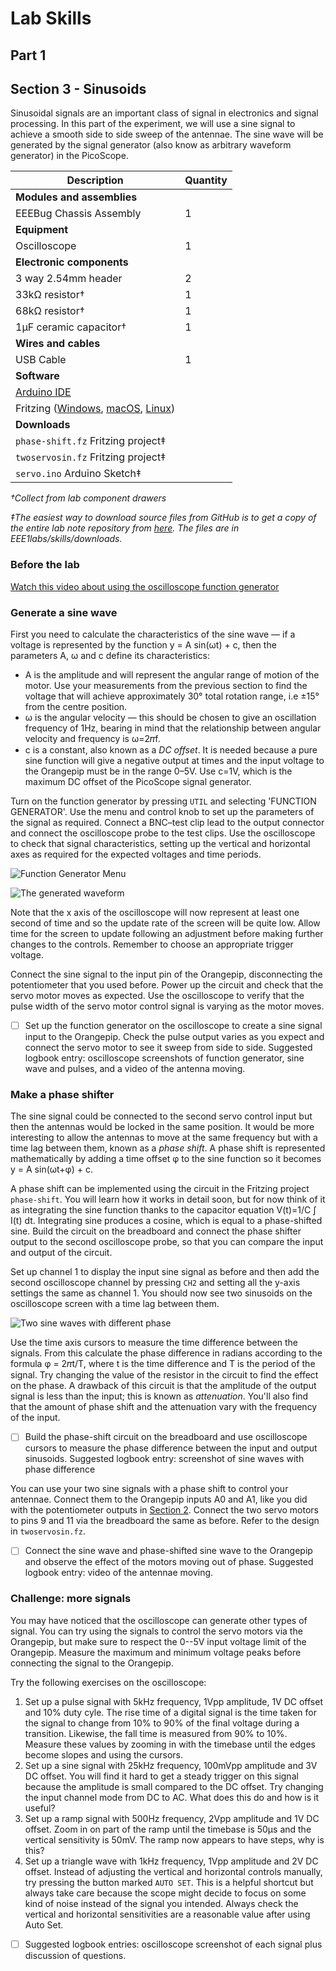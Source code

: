 # Lab Skills
## Part 1
## Section 3 - Sinusoids

Sinusoidal signals are an important class of signal in electronics and signal processing.
In this part of the experiment, we will use a sine signal to achieve a smooth side to side sweep of the antennae.
The sine wave will be generated by the signal generator (also know as arbitrary waveform generator) in the PicoScope.

| Description | Quantity | 
| -------- | ----------- |
| **Modules and assemblies** |
| EEEBug Chassis Assembly | 1 |
| **Equipment** |
| Oscilloscope | 1 |
| **Electronic components** |
| 3 way 2.54mm header | 2 |
| 33kΩ resistor† | 1 |
| 68kΩ resistor† | 1 |
| 1μF ceramic capacitor† | 1 |
| **Wires and cables** |
| USB Cable | 1 |
| **Software** |
| [Arduino IDE](https://www.arduino.cc/en/software) |
| Fritzing ([Windows](https://imperiallondon-my.sharepoint.com/:u:/g/personal/estott_ic_ac_uk/EYMSuKU6nKdAtQDBqZ-yAmMBWbiFopQst7zYHCAp1rQMTA?e=rfrjEL), [macOS](https://imperiallondon-my.sharepoint.com/:u:/g/personal/estott_ic_ac_uk/EWyf1x87xQ9Hp-aI3YnMoEkBMoU5QXcG53RMPQRNkjm4cw?e=ZKbIkh), [Linux](https://imperiallondon-my.sharepoint.com/:u:/g/personal/estott_ic_ac_uk/EacyJjYan05PuMJQt34p5RQBWNtDkKRTS75Gl9E8ZVk-rw?e=Bm9uFJ))|
| **Downloads** |
| `phase-shift.fz` Fritzing project‡ |
| `twoservosin.fz` Fritzing project‡ |
| `servo.ino` Arduino Sketch‡ |

*†Collect from lab component drawers*

*‡The easiest way to download source files from GitHub is to get a copy of the entire lab note repository from [here](https://github.com/edstott/EEE1labs/archive/refs/heads/main.zip). The files are in EEE1labs/skills/downloads.*

### Before the lab
[Watch this video about using the oscilloscope function generator](https://imperial.cloud.panopto.eu/Panopto/Pages/Viewer.aspx?id=17f83d22-ac33-4d37-8c64-aada00d16a17)
	
### Generate a sine wave
	
First you need to calculate the characteristics of the sine wave — if a voltage is represented by the function y = A sin(ωt) + c, then the parameters A, ω and c define its characteristics:
* A is the amplitude and will represent the angular range of motion of the motor. Use your measurements from the previous section to find the voltage that will achieve approximately 30° total rotation range, i.e ±15° from the centre position.
* ω is the angular velocity — this should be chosen to give an oscillation frequency of 1Hz, bearing in mind that the relationship between angular velocity and frequency is ω=2𝜋f.
* c is a constant, also known as a *DC offset*. It is needed because a pure sine function will give a negative output at times and the input voltage to the Orangepip must be in the range 0–5V. Use c=1V, which is the maximum DC offset of the PicoScope signal generator.
	
Turn on the function generator by pressing `UTIL` and selecting 'FUNCTION GENERATOR'. Use the menu and control knob to set up the parameters of the signal as required. Connect a BNC–test clip lead to the output connector and connect the oscilloscope probe to the test clips. Use the oscilloscope to check that signal characteristics, setting up the vertical and horizontal axes as required for the expected voltages and time periods.
		
![Function Generator Menu](graphics/scope-functiongen.PNG)

![The generated waveform](graphics/scope-sine.PNG)
		
Note that the x axis of the oscilloscope will now represent at least one second of time and so the update rate of the screen will be quite low. Allow time for the screen to update following an adjustment before making further changes to the controls. Remember to choose an appropriate trigger voltage.
		
Connect the sine signal to the input pin of the Orangepip, disconnecting the potentiometer that you used before. Power up the circuit and check that the servo motor moves as expected. Use the oscilloscope to verify that the pulse width of the servo motor control signal is varying as the motor moves.
	
- [ ] Set up the function generator on the oscilloscope to create a sine signal input to the Orangepip. Check the pulse output varies as you expect and connect the servo motor to see it sweep from side to side. Suggested logbook entry: oscilloscope screenshots of function generator, sine wave and pulses, and a video of the antenna moving.

### Make a phase shifter
	
The sine signal could be connected to the second servo control input but then the antennas would be locked in the same position. It would be more interesting to allow the antennas to move at the same frequency but with a time lag between them, known as a *phase shift*. A phase shift is represented mathematically by adding a time offset φ to the sine function so it becomes y = A sin(ωt+φ) + c.
	    
A phase shift can be implemented using the circuit in the Fritzing project `phase-shift`.
You will learn how it works in detail soon, but for now think of it as integrating the sine function thanks to the capacitor equation V(t)=1/C ∫ I(t) dt.
Integrating sine produces a cosine, which is equal to a phase-shifted sine.
Build the circuit on the breadboard and connect the phase shifter output to the second oscilloscope probe, so that you can compare the input and output of the circuit.
		
Set up channel 1 to display the input sine signal as before and then add the second oscilloscope channel by pressing `CH2` and setting all the y-axis settings the same as channel 1. You should now see two sinusoids on the oscilloscope screen with a time lag between them.
		
![Two sine waves with different phase](graphics/scope-phase.PNG)
		
Use the time axis cursors to measure the time difference between the signals.
From this calculate the phase difference in radians according to the formula φ = 2𝜋t/T, where t is the time difference and T is the period of the signal.
Try changing the value of the resistor in the circuit to find the effect on the phase.
A drawback of this circuit is that the amplitude of the output signal is less than the input; this is known as *attenuation*.
You'll also find that the amount of phase shift and the attenuation vary with the frequency of the input.

- [ ] Build the phase-shift circuit on the breadboard and use oscilloscope cursors to measure the phase difference between the input and output sinusoids. Suggested logbook entry: screenshot of sine waves with phase difference

You can use your two sine signals with a phase shift to control your antennae.
Connect them to the Orangepip inputs A0 and A1, like you did with the potentiometer outputs in [Section 2](https://github.com/edstott/EEE1labs/blob/main/skills/section2.md#challenge-two-servo-motors).
Connect the two servo motors to pins 9 and 11 via the breadboard the same as before.
Refer to the design in `twoservosin.fz`.
		
- [ ] Connect the sine wave and phase-shifted sine wave to the Orangepip and observe the effect of the motors moving out of phase. Suggested logbook entry: video of the antennae moving.
	
### Challenge: more signals
You may have noticed that the oscilloscope can generate other types of signal.
You can try using the signals to control the servo motors via the Orangepip, but make sure to respect the 0--5V input voltage limit of the Orangepip.
Measure the maximum and minimum voltage peaks before connecting the signal to the Orangepip.
			
Try the following exercises on the oscilloscope:
1. Set up a pulse signal with 5kHz frequency, 1Vpp amplitude, 1V DC offset and 10% duty cyle. The rise time of a digital signal is the time taken for the signal to change from 10% to 90% of the final voltage during a transition. Likewise, the fall time is measured from 90% to 10%. Measure these values by zooming in with the timebase until the edges become slopes and using the cursors.
2. Set up a sine signal with 25kHz frequency, 100mVpp amplitude and 3V DC offset. You will find it hard to get a steady trigger on this signal because the amplitude is small compared to the DC offset. Try changing the input channel mode from DC to AC. What does this do and how is it useful?
3. Set up a ramp signal with 500Hz frequency, 2Vpp amplitude and 1V DC offset. Zoom in on part of the ramp until the timebase is 50μs and the vertical sensitivity is 50mV. The ramp now appears to have steps, why is this?
4. Set up a triangle wave with 1kHz frequency, 1Vpp amplitude and 2V DC offset. Instead of adjusting the vertical and horizontal controls manually, try pressing the button marked `AUTO SET`. This is a helpful shortcut but always take care because the scope might decide to focus on some kind of noise instead of the signal you intended. Always check the vertical and horizontal sensitivities are a reasonable value after using Auto Set.

- [ ] Suggested logbook entries: oscilloscope screenshot of each signal plus discussion of questions. 
